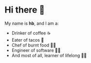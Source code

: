 # Hi there 👋

My name is **hb**, and I am a:
- Drinker of coffee ☕
- Eater of tacos 🌮
- Chef of burnt food 👨‍🍳
- Engineer of software 👨‍💻
- And most of all, learner of lifelong 👨‍🎓

<!--
**hbthen3rd/hbthen3rd** is a ✨ _special_ ✨ repository because its `README.md` (this file) appears on your GitHub profile.

Here are some ideas to get you started:

- 🔭 I’m currently working on ...
- 🌱 I’m currently learning ...
- 👯 I’m looking to collaborate on ...
- 🤔 I’m looking for help with ...
- 💬 Ask me about ...
- 📫 How to reach me: ...
- 😄 Pronouns: ...
- ⚡ Fun fact: ...
-->

